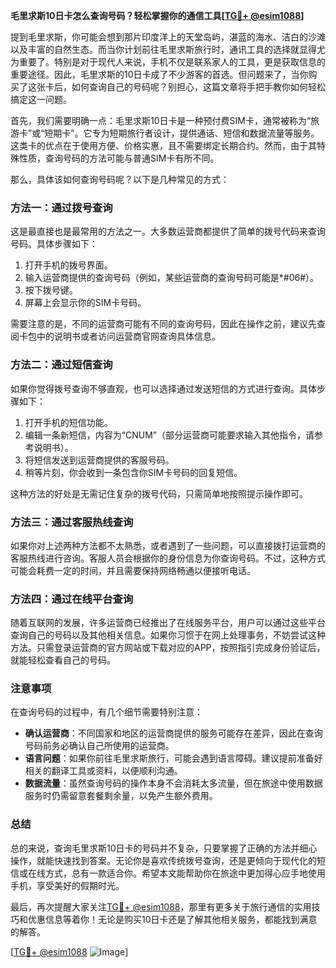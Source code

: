**毛里求斯10日卡怎么查询号码？轻松掌握你的通信工具[[TG💪+ @esim1088](https://t.me/s/esim1088)]**

提到毛里求斯，你可能会想到那片印度洋上的天堂岛屿，湛蓝的海水、洁白的沙滩以及丰富的自然生态。而当你计划前往毛里求斯旅行时，通讯工具的选择就显得尤为重要了。特别是对于现代人来说，手机不仅是联系家人的工具，更是获取信息的重要途径。因此，毛里求斯的10日卡成了不少游客的首选。但问题来了，当你购买了这张卡后，如何查询自己的号码呢？别担心，这篇文章将手把手教你如何轻松搞定这一问题。

首先，我们需要明确一点：毛里求斯10日卡是一种预付费SIM卡，通常被称为“旅游卡”或“短期卡”。它专为短期旅行者设计，提供通话、短信和数据流量等服务。这类卡的优点在于使用方便、价格实惠，且不需要绑定长期合约。然而，由于其特殊性质，查询号码的方法可能与普通SIM卡有所不同。

那么，具体该如何查询号码呢？以下是几种常见的方式：

### 方法一：通过拨号查询

这是最直接也是最常用的方法之一。大多数运营商都提供了简单的拨号代码来查询号码。具体步骤如下：

1. 打开手机的拨号界面。
2. 输入运营商提供的查询号码（例如，某些运营商的查询号码可能是*#06#）。
3. 按下拨号键。
4. 屏幕上会显示你的SIM卡号码。

需要注意的是，不同的运营商可能有不同的查询号码，因此在操作之前，建议先查阅卡包中的说明书或者访问运营商官网查询具体信息。

### 方法二：通过短信查询

如果你觉得拨号查询不够直观，也可以选择通过发送短信的方式进行查询。具体步骤如下：

1. 打开手机的短信功能。
2. 编辑一条新短信，内容为“CNUM”（部分运营商可能要求输入其他指令，请参考说明书）。
3. 将短信发送到运营商提供的客服号码。
4. 稍等片刻，你会收到一条包含你SIM卡号码的回复短信。

这种方法的好处是无需记住复杂的拨号代码，只需简单地按照提示操作即可。

### 方法三：通过客服热线查询

如果你对上述两种方法都不太熟悉，或者遇到了一些问题，可以直接拨打运营商的客服热线进行咨询。客服人员会根据你的身份信息为你查询号码。不过，这种方式可能会耗费一定的时间，并且需要保持网络畅通以便接听电话。

### 方法四：通过在线平台查询

随着互联网的发展，许多运营商已经推出了在线服务平台，用户可以通过这些平台查询自己的号码以及其他相关信息。如果你习惯于在网上处理事务，不妨尝试这种方法。只需登录运营商的官方网站或下载对应的APP，按照指引完成身份验证后，就能轻松查看自己的号码。

### 注意事项

在查询号码的过程中，有几个细节需要特别注意：

- **确认运营商**：不同国家和地区的运营商提供的服务可能存在差异，因此在查询号码前务必确认自己所使用的运营商。
- **语言问题**：如果你前往毛里求斯旅行，可能会遇到语言障碍。建议提前准备好相关的翻译工具或资料，以便顺利沟通。
- **数据流量**：虽然查询号码的操作本身不会消耗太多流量，但在旅途中使用数据服务时仍需留意套餐剩余量，以免产生额外费用。

### 总结

总的来说，查询毛里求斯10日卡的号码并不复杂，只要掌握了正确的方法并细心操作，就能快速找到答案。无论你是喜欢传统拨号查询，还是更倾向于现代化的短信或在线方式，总有一款适合你。希望本文能帮助你在旅途中更加得心应手地使用手机，享受美好的假期时光。

最后，再次提醒大家关注[TG💪+ @esim1088](https://t.me/s/esim1088)，那里有更多关于旅行通信的实用技巧和优惠信息等着你！无论是购买10日卡还是了解其他相关服务，都能找到满意的解答。

[[TG💪+ @esim1088](https://t.me/s/esim1088) ![Image](https://i.postimg.cc/4NQfJmqS/Snipaste-2025-05-13-00-14-12.png)]